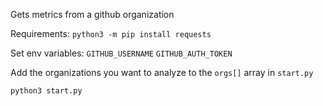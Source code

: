 Gets metrics from a github organization

Requirements:
`python3 -m pip install requests`

Set env variables:
`GITHUB_USERNAME`
`GITHUB_AUTH_TOKEN`

Add the organizations you want to analyze to the `orgs[]` array in `start.py`

`python3 start.py`
